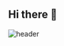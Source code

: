 ## Hi there 👋

![header](https://capsule-render.vercel.app/api?type=wave&color=auto&height=300&section=header&text=taehun187%20render&fontSize=90)
